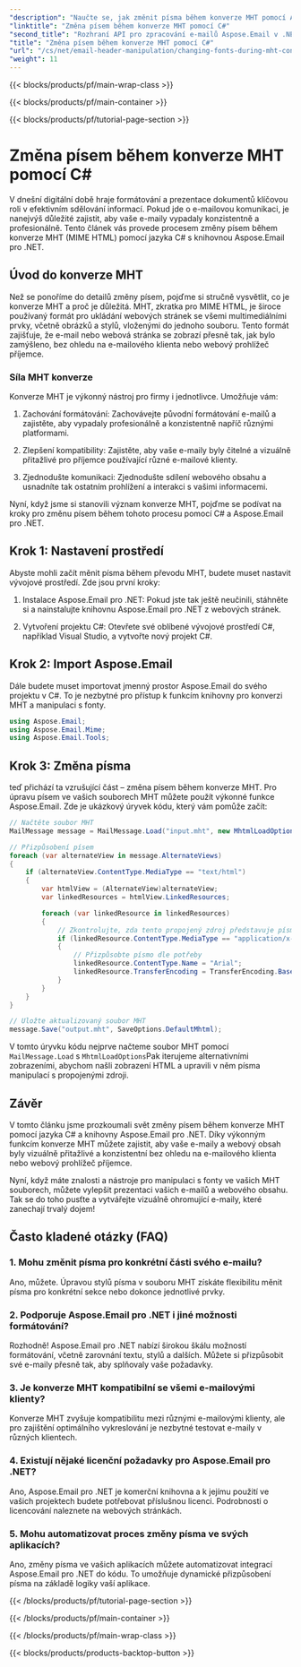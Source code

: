 ```yaml
---
"description": "Naučte se, jak změnit písma během konverze MHT pomocí Aspose.Email pro .NET. Podrobný návod se zdrojovým kódem. Ideální pro archivaci e-mailů a správu dokumentů."
"linktitle": "Změna písem během konverze MHT pomocí C#"
"second_title": "Rozhraní API pro zpracování e-mailů Aspose.Email v .NET"
"title": "Změna písem během konverze MHT pomocí C#"
"url": "/cs/net/email-header-manipulation/changing-fonts-during-mht-conversion-using-csharp/"
"weight": 11
---
```


{{< blocks/products/pf/main-wrap-class >}}

{{< blocks/products/pf/main-container >}}

{{< blocks/products/pf/tutorial-page-section >}}

# Změna písem během konverze MHT pomocí C#


V dnešní digitální době hraje formátování a prezentace dokumentů klíčovou roli v efektivním sdělování informací. Pokud jde o e-mailovou komunikaci, je nanejvýš důležité zajistit, aby vaše e-maily vypadaly konzistentně a profesionálně. Tento článek vás provede procesem změny písem během konverze MHT (MIME HTML) pomocí jazyka C# s knihovnou Aspose.Email pro .NET.

## Úvod do konverze MHT

Než se ponoříme do detailů změny písem, pojďme si stručně vysvětlit, co je konverze MHT a proč je důležitá. MHT, zkratka pro MIME HTML, je široce používaný formát pro ukládání webových stránek se všemi multimediálními prvky, včetně obrázků a stylů, vloženými do jednoho souboru. Tento formát zajišťuje, že e-mail nebo webová stránka se zobrazí přesně tak, jak bylo zamýšleno, bez ohledu na e-mailového klienta nebo webový prohlížeč příjemce.

### Síla MHT konverze

Konverze MHT je výkonný nástroj pro firmy i jednotlivce. Umožňuje vám:

1. Zachování formátování: Zachovávejte původní formátování e-mailů a zajistěte, aby vypadaly profesionálně a konzistentně napříč různými platformami.

2. Zlepšení kompatibility: Zajistěte, aby vaše e-maily byly čitelné a vizuálně přitažlivé pro příjemce používající různé e-mailové klienty.

3. Zjednodušte komunikaci: Zjednodušte sdílení webového obsahu a usnadníte tak ostatním prohlížení a interakci s vašimi informacemi.

Nyní, když jsme si stanovili význam konverze MHT, pojďme se podívat na kroky pro změnu písem během tohoto procesu pomocí C# a Aspose.Email pro .NET.

## Krok 1: Nastavení prostředí

Abyste mohli začít měnit písma během převodu MHT, budete muset nastavit vývojové prostředí. Zde jsou první kroky:

1. Instalace Aspose.Email pro .NET: Pokud jste tak ještě neučinili, stáhněte si a nainstalujte knihovnu Aspose.Email pro .NET z webových stránek.

2. Vytvoření projektu C#: Otevřete své oblíbené vývojové prostředí C#, například Visual Studio, a vytvořte nový projekt C#.

## Krok 2: Import Aspose.Email

Dále budete muset importovat jmenný prostor Aspose.Email do svého projektu v C#. To je nezbytné pro přístup k funkcím knihovny pro konverzi MHT a manipulaci s fonty.

```csharp
using Aspose.Email;
using Aspose.Email.Mime;
using Aspose.Email.Tools;
```

## Krok 3: Změna písma

teď přichází ta vzrušující část – změna písem během konverze MHT. Pro úpravu písem ve vašich souborech MHT můžete použít výkonné funkce Aspose.Email. Zde je ukázkový úryvek kódu, který vám pomůže začít:

```csharp
// Načtěte soubor MHT
MailMessage message = MailMessage.Load("input.mht", new MhtmlLoadOptions());

// Přizpůsobení písem
foreach (var alternateView in message.AlternateViews)
{
    if (alternateView.ContentType.MediaType == "text/html")
    {
        var htmlView = (AlternateView)alternateView;
        var linkedResources = htmlView.LinkedResources;

        foreach (var linkedResource in linkedResources)
        {
            // Zkontrolujte, zda tento propojený zdroj představuje písmo
            if (linkedResource.ContentType.MediaType == "application/x-font-ttf")
            {
                // Přizpůsobte písmo dle potřeby
                linkedResource.ContentType.Name = "Arial";
                linkedResource.TransferEncoding = TransferEncoding.Base64;
            }
        }
    }
}

// Uložte aktualizovaný soubor MHT
message.Save("output.mht", SaveOptions.DefaultMhtml);
```

V tomto úryvku kódu nejprve načteme soubor MHT pomocí `MailMessage.Load` s `MhtmlLoadOptions`Pak iterujeme alternativními zobrazeními, abychom našli zobrazení HTML a upravili v něm písma manipulací s propojenými zdroji.

## Závěr

V tomto článku jsme prozkoumali svět změny písem během konverze MHT pomocí jazyka C# a knihovny Aspose.Email pro .NET. Díky výkonným funkcím konverze MHT můžete zajistit, aby vaše e-maily a webový obsah byly vizuálně přitažlivé a konzistentní bez ohledu na e-mailového klienta nebo webový prohlížeč příjemce.

Nyní, když máte znalosti a nástroje pro manipulaci s fonty ve vašich MHT souborech, můžete vylepšit prezentaci vašich e-mailů a webového obsahu. Tak se do toho pusťte a vytvářejte vizuálně ohromující e-maily, které zanechají trvalý dojem!

## Často kladené otázky (FAQ)

### 1. Mohu změnit písma pro konkrétní části svého e-mailu?

   Ano, můžete. Úpravou stylů písma v souboru MHT získáte flexibilitu měnit písma pro konkrétní sekce nebo dokonce jednotlivé prvky.

### 2. Podporuje Aspose.Email pro .NET i jiné možnosti formátování?

   Rozhodně! Aspose.Email pro .NET nabízí širokou škálu možností formátování, včetně zarovnání textu, stylů a dalších. Můžete si přizpůsobit své e-maily přesně tak, aby splňovaly vaše požadavky.

### 3. Je konverze MHT kompatibilní se všemi e-mailovými klienty?

   Konverze MHT zvyšuje kompatibilitu mezi různými e-mailovými klienty, ale pro zajištění optimálního vykreslování je nezbytné testovat e-maily v různých klientech.

### 4. Existují nějaké licenční požadavky pro Aspose.Email pro .NET?

   Ano, Aspose.Email pro .NET je komerční knihovna a k jejímu použití ve vašich projektech budete potřebovat příslušnou licenci. Podrobnosti o licencování naleznete na webových stránkách.

### 5. Mohu automatizovat proces změny písma ve svých aplikacích?

   Ano, změny písma ve vašich aplikacích můžete automatizovat integrací Aspose.Email pro .NET do kódu. To umožňuje dynamické přizpůsobení písma na základě logiky vaší aplikace.

{{< /blocks/products/pf/tutorial-page-section >}}

{{< /blocks/products/pf/main-container >}}

{{< /blocks/products/pf/main-wrap-class >}}

{{< blocks/products/products-backtop-button >}}